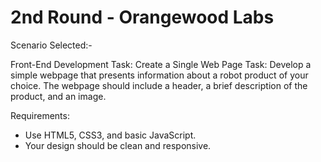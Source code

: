 # 2nd Round - Orangewood Labs
Scenario Selected:-

Front-End Development Task: Create a Single Web Page
Task: Develop a simple webpage that presents information about a robot product of your choice. The
webpage should include a header, a brief description of the product, and an image.

Requirements:
- Use HTML5, CSS3, and basic JavaScript.
- Your design should be clean and responsive.

